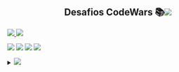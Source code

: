 <h2 align="center">Desafios CodeWars 📚<Img src="https://img.shields.io/badge/javascript-%23323330.svg?style=for-the-badge&logo=javascript&logoColor=%23F7DF1E"/></h2>

<p align="left">
  <a href="https://www.codewars.com/users/Eri%20Fran%C3%A7a/completed">
    <img src="https://www.codewars.com/users/Eri%20Fran%C3%A7a/badges/micro" /> 
    <Img src="https://img.shields.io/badge/javascript-%23323330.svg?style=for-the-badge&logo=javascript&logoColor=%23F7DF1E"/>
  </a>
  <p align="left">
  <img src="https://img.shields.io/github/repo-size/EriFranca/Desafios-CodeWars" /> 
  <img src="https://img.shields.io/tokei/lines/github/EriFranca/Desafios-CodeWars" /> 
  <img src="https://img.shields.io/github/languages/count/EriFranca/Desafios-CodeWars" /> 
  <img src="https://img.shields.io/github/languages/top/EriFranca/Desafios-CodeWars" /> 
</p>

<!-- JavaScript -->
<details>
    <summary><Img src="https://img.shields.io/badge/javascript-%23323330.svg?style=for-the-badge&logo=javascript&logoColor=%23F7DF1E"/></summary>
    <br />
        <!-- Introdução a Programação -->
        <table border=1>
            <tr>
                <th colspan="4">Kata 7 em Javascript</th>
            </tr>
            <tr>
                <th colspan="4"></th>
            </tr>
            <tr>
                <th>Etapa</th>
                <th>Desafio</th>
                <th>Solução</th>
                <th>Status</th>
            </tr>
            <tr>
                <td align="center">01</td>
                <td></td>
                <td><a href="">Código</a></td>
                <td align="center">✅</td>
            </tr>
            <tr>
                <td align="center">02</td>
                <td></td>
                <td><a href="">Código</a></td>
                <td align="center">✅</td>
            </tr>
            <tr>
                <td align="center">03</td>
                <td></td>
                <td><a href="h">Código</a></td>
                <td align="center">✅</td>
            </tr>
        </table>
       
</details>

